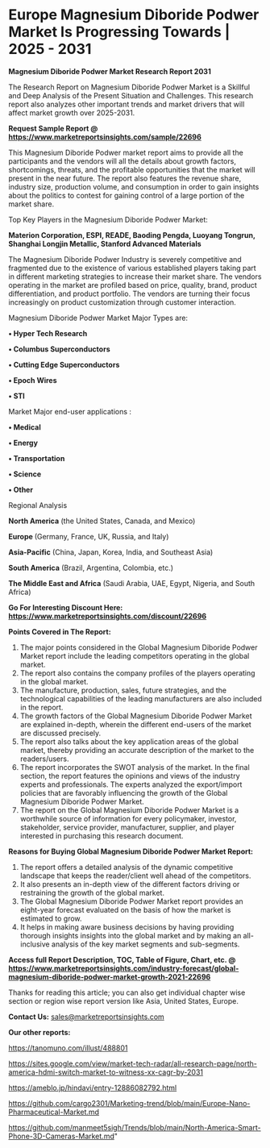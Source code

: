 # Europe Magnesium Diboride Podwer Market Is Progressing Towards | 2025 - 2031

<strong>Magnesium Diboride Podwer Market Research Report 2031</strong>

The Research Report on Magnesium Diboride Podwer Market is a Skillful and Deep Analysis of the Present Situation and Challenges. This research report also analyzes other important trends and market drivers that will affect market growth over 2025-2031.

<strong>Request Sample Report @ <a href=https://www.marketreportsinsights.com/sample/22696>https://www.marketreportsinsights.com/sample/22696</a></strong>

This Magnesium Diboride Podwer market report aims to provide all the participants and the vendors will all the details about growth factors, shortcomings, threats, and the profitable opportunities that the market will present in the near future. The report also features the revenue share, industry size, production volume, and consumption in order to gain insights about the politics to contest for gaining control of a large portion of the market share.

Top Key Players in the Magnesium Diboride Podwer Market:

<strong>Materion Corporation, ESPI, READE, Baoding Pengda, Luoyang Tongrun, Shanghai Longjin Metallic, Stanford Advanced Materials</strong>

The Magnesium Diboride Podwer Industry is severely competitive and fragmented due to the existence of various established players taking part in different marketing strategies to increase their market share. The vendors operating in the market are profiled based on price, quality, brand, product differentiation, and product portfolio. The vendors are turning their focus increasingly on product customization through customer interaction.

Magnesium Diboride Podwer Market Major Types are:

<strong>• Hyper Tech Research

• Columbus Superconductors

• Cutting Edge Superconductors

• Epoch Wires

• STI</strong>

Market Major end-user applications :

<strong>• Medical

• Energy

• Transportation

• Science

• Other</strong>

Regional Analysis

</u><strong><b>North America</b></strong> (the United States, Canada, and Mexico)

<strong><b>Europe </b></strong>(Germany, France, UK, Russia, and Italy)

<strong><b>Asia-Pacific</b></strong> (China, Japan, Korea, India, and Southeast Asia)

<strong><b>South America</b></strong> (Brazil, Argentina, Colombia, etc.)

<strong><b>The Middle East and Africa</b></strong> (Saudi Arabia, UAE, Egypt, Nigeria, and South Africa)

<strong>Go For Interesting Discount Here: <a href=https://www.marketreportsinsights.com/discount/22696>https://www.marketreportsinsights.com/discount/22696</a></strong>

<strong>Points Covered in The Report:</strong>
<ol>
  <li>The major points considered in the Global Magnesium Diboride Podwer Market report include the leading competitors operating in the global market.</li>
  <li>The report also contains the company profiles of the players operating in the global market.</li>
  <li>The manufacture, production, sales, future strategies, and the technological capabilities of the leading manufacturers are also included in the report.</li>
  <li>The growth factors of the Global Magnesium Diboride Podwer Market are explained in-depth, wherein the different end-users of the market are discussed precisely.</li>
  <li>The report also talks about the key application areas of the global market, thereby providing an accurate description of the market to the readers/users.</li>
  <li>The report incorporates the SWOT analysis of the market. In the final section, the report features the opinions and views of the industry experts and professionals. The experts analyzed the export/import policies that are favorably influencing the growth of the Global Magnesium Diboride Podwer Market.</li>
  <li>The report on the Global Magnesium Diboride Podwer Market is a worthwhile source of information for every policymaker, investor, stakeholder, service provider, manufacturer, supplier, and player interested in purchasing this research document.</li>
</ol>
<strong>Reasons for Buying Global Magnesium Diboride Podwer Market Report:</strong>

<ol>
  <li>The report offers a detailed analysis of the dynamic competitive landscape that keeps the reader/client well ahead of the competitors.</li>
  <li>It also presents an in-depth view of the different factors driving or restraining the growth of the global market.</li>
  <li>The Global Magnesium Diboride Podwer Market report provides an eight-year forecast evaluated on the basis of how the market is estimated to grow.</li>
  <li>It helps in making aware business decisions by having providing thorough insights insights into the global market and by making an all-inclusive analysis of the key market segments and sub-segments.</li>
</ol>
<strong>Access full Report Description, TOC, Table of Figure, Chart, etc. @ <a href=https://www.marketreportsinsights.com/industry-forecast/global-magnesium-diboride-podwer-market-growth-2021-22696>https://www.marketreportsinsights.com/industry-forecast/global-magnesium-diboride-podwer-market-growth-2021-22696</a></strong>


Thanks for reading this article; you can also get individual chapter wise section or region wise report version like Asia, United States, Europe.

<strong>Contact Us:</strong>
sales@marketreportsinsights.com

<strong>Our other reports:</strong>

<a href=https://tanomuno.com/illust/488801>https://tanomuno.com/illust/488801</a>

<a href=https://sites.google.com/view/market-tech-radar/all-research-page/north-america-hdmi-switch-market-to-witness-xx-cagr-by-2031>https://sites.google.com/view/market-tech-radar/all-research-page/north-america-hdmi-switch-market-to-witness-xx-cagr-by-2031</a>

<a href=https://ameblo.jp/hindavi/entry-12886082792.html>https://ameblo.jp/hindavi/entry-12886082792.html</a>

<a href=https://github.com/cargo2301/Marketing-trend/blob/main/Europe-Nano-Pharmaceutical-Market.md>https://github.com/cargo2301/Marketing-trend/blob/main/Europe-Nano-Pharmaceutical-Market.md</a>

<a href=https://github.com/manmeet5sigh/Trends/blob/main/North-America-Smart-Phone-3D-Cameras-Market.md>https://github.com/manmeet5sigh/Trends/blob/main/North-America-Smart-Phone-3D-Cameras-Market.md</a>"

